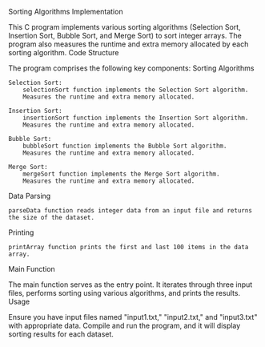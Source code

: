 Sorting Algorithms Implementation

This C program implements various sorting algorithms (Selection Sort, Insertion Sort, Bubble Sort, and Merge Sort) to sort integer arrays. The program also measures the runtime and extra memory allocated by each sorting algorithm.
Code Structure

The program comprises the following key components:
Sorting Algorithms

    Selection Sort:
        selectionSort function implements the Selection Sort algorithm.
        Measures the runtime and extra memory allocated.

    Insertion Sort:
        insertionSort function implements the Insertion Sort algorithm.
        Measures the runtime and extra memory allocated.

    Bubble Sort:
        bubbleSort function implements the Bubble Sort algorithm.
        Measures the runtime and extra memory allocated.

    Merge Sort:
        mergeSort function implements the Merge Sort algorithm.
        Measures the runtime and extra memory allocated.

Data Parsing

    parseData function reads integer data from an input file and returns the size of the dataset.

Printing

    printArray function prints the first and last 100 items in the data array.

Main Function

The main function serves as the entry point. It iterates through three input files, performs sorting using various algorithms, and prints the results.
Usage

Ensure you have input files named "input1.txt," "input2.txt," and "input3.txt" with appropriate data. Compile and run the program, and it will display sorting results for each dataset.

